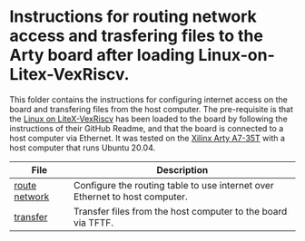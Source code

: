 # Instructions for routing network access and trasfering files to the Arty board after loading Linux-on-Litex-VexRiscv.

This folder contains the instructions for configuring internet access on the board and transfering files from the host computer. The pre-requisite is that the [Linux on LiteX-VexRiscv](https://github.com/litex-hub/linux-on-litex-vexriscv) has been loaded to the board by following the instructions of their GitHub Readme, and that the board is connected to a host computer via Ethernet.
It was tested on the [Xilinx Arty A7-35T](https://store.digilentinc.com/arty-a7-artix-7-fpga-development-board/) with a host computer that runs Ubuntu 20.04.

File | Description
-|-
[route network](./01_route-network.md) | Configure the routing table to use internet over Ethernet to host computer.
[transfer](./02_transfer-files.md) | Transfer files from the host computer to the board via TFTF.
